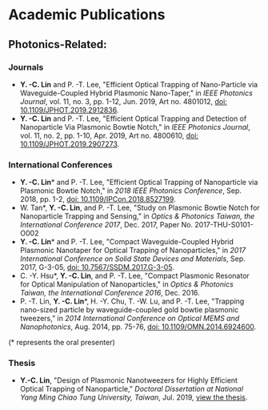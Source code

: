 # Academic Publications
## Photonics-Related:
### Journals
* **Y. -C. Lin** and P. -T. Lee, "Efficient Optical Trapping of Nano-Particle via Waveguide-Coupled Hybrid Plasmonic Nano-Taper," in _IEEE Photonics Journal_, vol. 11, no. 3, pp. 1-12, Jun. 2019, Art no. 4801012,
[doi: 10.1109/JPHOT.2019.2912836](https://ieeexplore.ieee.org/document/8695728).
* **Y. -C. Lin** and P. -T. Lee, "Efficient Optical Trapping and Detection of Nanoparticle Via Plasmonic Bowtie Notch," in _IEEE Photonics Journal_, vol. 11, no. 2, pp. 1-10, Apr. 2019, Art no. 4800610,
[doi: 10.1109/JPHOT.2019.2907273](https://ieeexplore.ieee.org/document/8678801).

### International Conferences
* **Y. -C. Lin**\* and P. -T. Lee, "Efficient Optical Trapping of Nanoparticle via Plasmonic Bowtie Notch," in _2018 IEEE Photonics Conference_, Sep. 2018, pp. 1-2,
[doi: 10.1109/IPCon.2018.8527199](https://ieeexplore.ieee.org/document/8527199).
* W. Tan\*, **Y. -C. Lin**, and P. -T. Lee, "Study on Plasmonic Bowtie Notch for Nanoparticle Trapping and Sensing," in _Optics & Photonics Taiwan, the International Conference 2017_, Dec. 2017, Paper No. 2017-THU-S0101-O002
* **Y. -C. Lin**\* and P. -T. Lee, "Compact Waveguide-Coupled Hybrid Plasmonic Nanotaper for Optical Trapping of Nanoparticles," in _2017 International Conference on Solid State Devices and Materials_, Sep. 2017, G-3-05,
[doi: 10.7567/SSDM.2017.G-3-05](https://confit.atlas.jp/guide/organizer/ssdm/ssdm2017/subject/G-3-05/detail).
* C. -Y. Hsu\*, **Y. -C. Lin**, and P. -T. Lee, "Compact Plasmonic Resonator for Optical Manipulation of Nanoparticles," in _Optics & Photonics Taiwan, the International Conference 2016_, Dec. 2016.
* P. -T. Lin, **Y. -C. Lin**\*, H. -Y. Chu, T. -W. Lu, and P. -T. Lee, "Trapping nano-sized particle by waveguide-coupled gold bowtie plasmonic tweezers,” in _2014 International Conference on Optical MEMS and Nanophotonics_, Aug. 2014, pp. 75-76,
[doi: 10.1109/OMN.2014.6924600](https://ieeexplore.ieee.org/document/6924600).

(* represents the oral presenter)

### Thesis
* **Y.-C. Lin**, "Design of Plasmonic Nanotweezers for Highly Efficient Optical Trapping of Nanoparticle," _Doctoral Dissertation at National Yang Ming Chiao Tung University, Taiwan_, Jul. 2019, 
[view the thesis](https://etd.lib.nctu.edu.tw/cgi-bin/gs32/tugsweb.cgi?o=dnctucdr&s=id=%22GT070150507%22.&searchmode=basic).